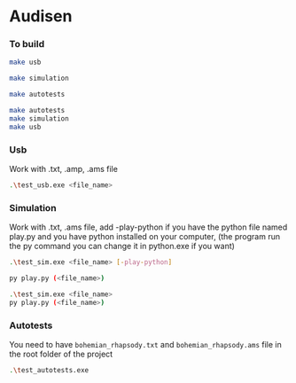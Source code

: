 # Audisen

### To build
```bash
make usb
```
```bash
make simulation
```
```bash
make autotests
```
```bash
make autotests
make simulation
make usb
```

### Usb
Work with .txt, .amp, .ams file
```bash
.\test_usb.exe <file_name>
```

### Simulation
Work with .txt, .ams file, add -play-python if you have the python file named play.py and you have python installed on your computer, (the program run the py command you can change it in python.exe if you want)
```bash
.\test_sim.exe <file_name> [-play-python]
```
```bash
py play.py (<file_name>)
```
```bash
.\test_sim.exe <file_name>
py play.py (<file_name>)
```

### Autotests
You need to have `bohemian_rhapsody.txt` and `bohemian_rhapsody.ams` file in the root folder of the project
```bash
.\test_autotests.exe
```
